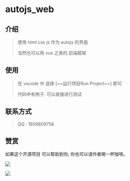# autojs_web

## 介绍

> 使用 html css js 作为 autojs 的界面
>
> 当然也可以用 vue 之类的 前端框架

## 使用

> 在 vscode 中 选择  [==运行项目Run Project==]  即可
>
> 代码中有例子. 可以直接进行测试

## 联系方式

> QQ : 1659809758

## 赞赏

如果这个开源项目 可以帮助到你,  你也可以请作者喝一杯咖啡。

![](http://xxxxue.gitee.io/important/aliPay.png)

![](http://xxxxue.gitee.io/important/wxPay.png)
